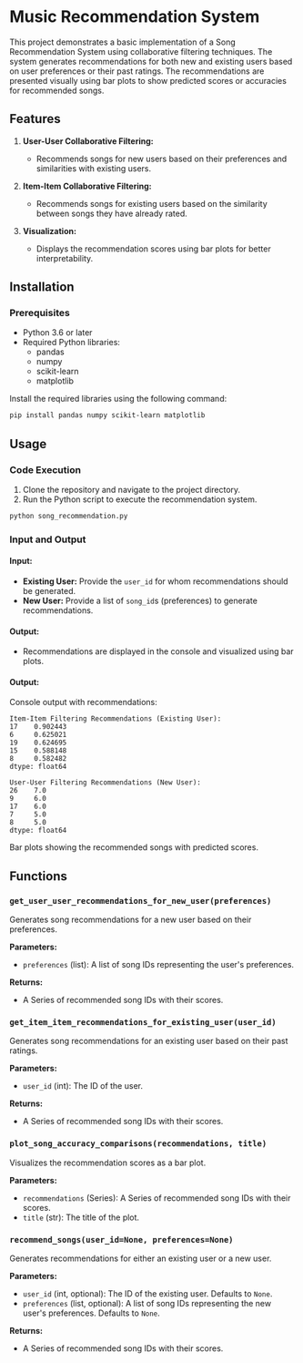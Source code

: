 # Music Recommendation System

This project demonstrates a basic implementation of a Song Recommendation System using collaborative filtering techniques. The system generates recommendations for both new and existing users based on user preferences or their past ratings. The recommendations are presented visually using bar plots to show predicted scores or accuracies for recommended songs.

## Features

1. **User-User Collaborative Filtering:**
   - Recommends songs for new users based on their preferences and similarities with existing users.

2. **Item-Item Collaborative Filtering:**
   - Recommends songs for existing users based on the similarity between songs they have already rated.

3. **Visualization:**
   - Displays the recommendation scores using bar plots for better interpretability.

## Installation

### Prerequisites
- Python 3.6 or later
- Required Python libraries:
  - pandas
  - numpy
  - scikit-learn
  - matplotlib

Install the required libraries using the following command:

```bash
pip install pandas numpy scikit-learn matplotlib
```

## Usage

### Code Execution
1. Clone the repository and navigate to the project directory.
2. Run the Python script to execute the recommendation system.

```bash
python song_recommendation.py
```

### Input and Output

#### Input:
- **Existing User:** Provide the `user_id` for whom recommendations should be generated.
- **New User:** Provide a list of `song_id`s (preferences) to generate recommendations.

#### Output:
- Recommendations are displayed in the console and visualized using bar plots.

#### Output:
Console output with recommendations:
```text
Item-Item Filtering Recommendations (Existing User):
17    0.902443
6     0.625021
19    0.624695
15    0.588148
8     0.582482
dtype: float64

User-User Filtering Recommendations (New User):
26    7.0
9     6.0
17    6.0
7     5.0
8     5.0
dtype: float64
```

Bar plots showing the recommended songs with predicted scores.

## Functions

### `get_user_user_recommendations_for_new_user(preferences)`
Generates song recommendations for a new user based on their preferences.

**Parameters:**
- `preferences` (list): A list of song IDs representing the user's preferences.

**Returns:**
- A Series of recommended song IDs with their scores.

### `get_item_item_recommendations_for_existing_user(user_id)`
Generates song recommendations for an existing user based on their past ratings.

**Parameters:**
- `user_id` (int): The ID of the user.

**Returns:**
- A Series of recommended song IDs with their scores.

### `plot_song_accuracy_comparisons(recommendations, title)`
Visualizes the recommendation scores as a bar plot.

**Parameters:**
- `recommendations` (Series): A Series of recommended song IDs with their scores.
- `title` (str): The title of the plot.

### `recommend_songs(user_id=None, preferences=None)`
Generates recommendations for either an existing user or a new user.

**Parameters:**
- `user_id` (int, optional): The ID of the existing user. Defaults to `None`.
- `preferences` (list, optional): A list of song IDs representing the new user's preferences. Defaults to `None`.

**Returns:**
- A Series of recommended song IDs with their scores.
